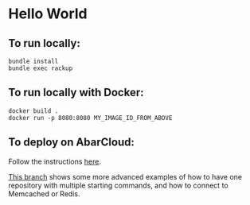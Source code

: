 # Hello World

## To run locally:

```
bundle install
bundle exec rackup
```


## To run locally with Docker:

```
docker build .
docker run -p 8080:8080 MY_IMAGE_ID_FROM_ABOVE
```


## To deploy on AbarCloud:

Follow the instructions [here](https://docs.abarcloud.com).

[This branch](https://github.com/abarcloud/hello_world/tree/advanced) shows some more advanced examples of how to have one repository with multiple starting commands, and how to connect to Memcached or Redis.
